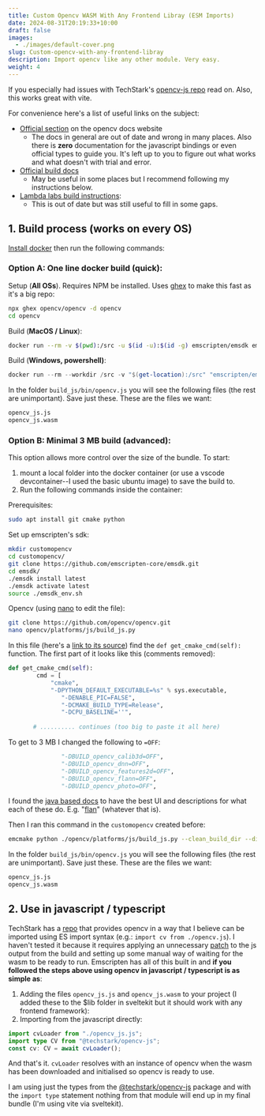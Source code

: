 ```yaml
---
title: Custom Opencv WASM With Any Frontend Libray (ESM Imports)
date: 2024-08-31T20:19:33+10:00
draft: false
images:
  - ./images/default-cover.png
slug: Custom-opencv-with-any-frontend-libray
description: Import opencv like any other module. Very easy.
weight: 4
---
```

<span class="summary">If you especially had issues with TechStark's <a href="https://github.com/TechStark/opencv-js">opencv-js repo</a> read on. Also, this works great with vite.</span>

For convenience here's a list of useful links on the subject:
- [Official section](https://docs.opencv.org/4.x/df/df7/tutorial_js_table_of_contents_setup.html) on the opencv docs website
	- The docs in general are out of date and wrong in many places. Also there is **zero** documentation for the javascript bindings or even official types to guide you. It's left up to you to figure out what works and what doesn't with trial and error.
- [Official build docs](https://docs.opencv.org/4.x/d4/da1/tutorial_js_setup.html)
	- May be useful in some places but I recommend following my instructions below.
- [Lambda labs build instructions](https://lambda-it.ch/blog/build-opencv-js): 
	- This is out of date but was still useful to fill in some gaps.

## 1. Build process (works on every OS)
[Install docker](https://docs.docker.com/engine/install/) then run the following commands:

### Option A: One line docker build (quick):
Setup (**All OSs**). Requires NPM be installed. Uses [ghex](https://bn-l.github.io/GithubExtractor/cli.html) to make this fast as it's a big repo:
```bash
npx ghex opencv/opencv -d opencv
cd opencv
```

Build (**MacOS / Linux**):
```bash
docker run --rm -v $(pwd):/src -u $(id -u):$(id -g) emscripten/emsdk emcmake python3 ./platforms/js/build_js.py --clean_build_dir --disable_single_file --build_wasm --build_flags=" -s MODULARIZE=1 -s EXPORT_ES6=1 -s IGNORE_MISSING_MAIN=1 -s MAXIMUM_MEMORY=2147483648 -s ENVIRONMENT=web " cust_build
```

Build (**Windows, powershell)**:
```powershell
docker run --rm --workdir /src -v "$(get-location):/src" "emscripten/emsdk" emcmake python3 ./platforms/js/build_js.py --clean_build_dir --disable_single_file --build_wasm --build_flags=" -s MODULARIZE=1 -s EXPORT_ES6=1 -s IGNORE_MISSING_MAIN=1 -s MAXIMUM_MEMORY=2147483648 -s ENVIRONMENT=web " cust_build
```

In the folder `build_js/bin/opencv.js`  you will see the following files (the rest are unimportant). Save just these. These are the files we want:

```bash
opencv_js.js
opencv_js.wasm
```

### Option B: Minimal 3 MB build (advanced):
This option allows more control over the size of the bundle. To start:
1. mount a local folder into the docker container (or use a vscode devcontainer--I used the basic ubuntu image) to save the build to.
2. Run the following commands inside the container:

Prerequisites:
```bash
sudo apt install git cmake python
```

Set up emscripten's sdk:
```bash
mkdir customopencv
cd customopencv/
git clone https://github.com/emscripten-core/emsdk.git
cd emsdk/
./emsdk install latest
./emsdk activate latest
source ./emsdk_env.sh
```

Opencv (using [nano](https://linuxize.com/post/how-to-use-nano-text-editor/) to edit the file):
```bash
git clone https://github.com/opencv/opencv.git
nano opencv/platforms/js/build_js.py
```

In this file (here's a [link to its source](https://github.com/opencv/opencv/blob/4d665419992dda6e40364f741ae4765176b64bb0/platforms/js/build_js.py)) find the `def get_cmake_cmd(self):` function. The first part of it looks like this (comments removed):

```python
def get_cmake_cmd(self):
        cmd = [
            "cmake",
            "-DPYTHON_DEFAULT_EXECUTABLE=%s" % sys.executable,
               "-DENABLE_PIC=FALSE",
               "-DCMAKE_BUILD_TYPE=Release",
               "-DCPU_BASELINE=''",
               
	   # .......... continues (too big to paste it all here)
```

To get to 3 MB I changed the following to `=OFF`: 

```python
               "-DBUILD_opencv_calib3d=OFF",
               "-DBUILD_opencv_dnn=OFF",
               "-DBUILD_opencv_features2d=OFF",
               "-DBUILD_opencv_flann=OFF", 
               "-DBUILD_opencv_photo=OFF",
```
I found the [java based docs](https://docs.opencv.org/4.x/javadoc/index-all.html) to have the best UI and descriptions for what each of these do. E.g. "[flan](https://docs.opencv.org/4.x/javadoc/org/opencv/features2d/FlannBasedMatcher.html)" (whatever that is).

Then I ran this command in the `customopencv` created before:

```bash
emcmake python ./opencv/platforms/js/build_js.py --clean_build_dir --disable_single_file --build_wasm --build_flags=" -s MODULARIZE=1 -s EXPORT_ES6=1 -s IGNORE_MISSING_MAIN=1 -s MAXIMUM_MEMORY=2147483648 -s ENVIRONMENT=web " ${PWD}/cust_build
```

In the folder `build_js/bin/opencv.js` you will see the following files (the rest are unimportant). Save just these. These are the files we want:

```bash
opencv_js.js
opencv_js.wasm
```

## 2. Use in javascript / typescript
TechStark has a [repo](https://github.com/TechStark/opencv-js) that provides opencv in a way that I believe can be imported using ES import syntax (e.g.: `import cv from ./opencv.js`). I haven't tested it because it requires applying an unnecessary [patch](https://github.com/TechStark/opencv-js/blob/6a539c08d2ca78dc544dc6fee670af38740c4237/dist/opencv.js.patch) to the js output from the build and setting up some manual way of waiting for the wasm to be ready to run. Emscripten has all of this built in and **if you followed the steps above using opencv in javascript / typescript is as simple as**: 

1. Adding the files `opencv_js.js` and `opencv_js.wasm` to your project (I added these to the $lib folder in sveltekit but it should work with any frontend framework):
2. Importing from the javascript directly:
```typescript
import cvLoader from "./opencv_js.js";
import type CV from "@techstark/opencv-js";
const cv: CV = await cvLoader();
```

And that's it. `cvLoader` resolves with an instance of opencv when the wasm has been downloaded and initialised so opencv is ready to use. 

I am using just the types from the [@techstark/opencv-js](https://www.npmjs.com/package/@techstark/opencv-js) package and with the `import type` statement nothing from that module will end up in my final bundle (I'm using vite via sveltekit).


